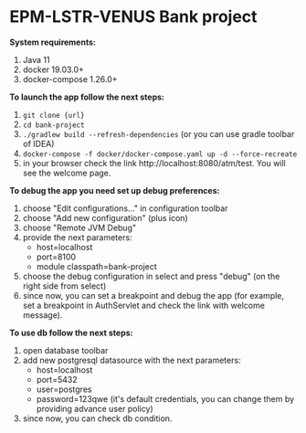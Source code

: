 # EPM-LSTR-VENUS Bank project

**System requirements:**
1. Java 11
2. docker 19.03.0+
3. docker-compose 1.26.0+

**To launch the app follow the next steps:**
1. `git clone {url}`
2. `cd bank-project`
3. `./gradlew build --refresh-dependencies` (or you can use gradle toolbar of IDEA)
4. `docker-compose -f docker/docker-compose.yaml up -d --force-recreate`
5. in your browser check the link http://localhost:8080/atm/test. You will see the welcome page.

**To debug the app you need set up debug preferences:**
1. choose "Edit configurations..." in configuration toolbar
2. choose "Add new configuration" (plus icon)
3. choose "Remote JVM Debug"
4. provide the next parameters:
    * host=localhost
    * port=8100
    * module classpath=bank-project
5. choose the debug configuration in select and press "debug" (on the right side from select)
6. since now, you can set a breakpoint and debug the app (for example, set a breakpoint in AuthServlet and check the link with welcome message).

**To use db follow the next steps:**
1. open database toolbar
2. add new postgresql datasource with the next parameters:
    * host=localhost 
    * port=5432 
    * user=postgres 
    * password=123qwe (it's default credentials, you can change them by providing advance user policy)
3. since now, you can check db condition.
